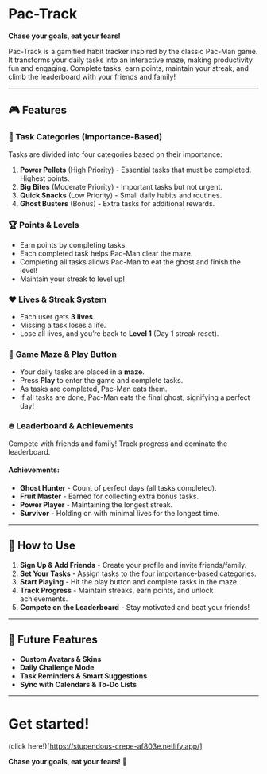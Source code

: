 # Pac-Track

**Chase your goals, eat your fears!**

Pac-Track is a gamified habit tracker inspired by the classic Pac-Man game. It transforms your daily tasks into an interactive maze, making productivity fun and engaging. Complete tasks, earn points, maintain your streak, and climb the leaderboard with your friends and family!

---

## 🎮 Features

### 🎯 **Task Categories (Importance-Based)**
Tasks are divided into four categories based on their importance:
1. **Power Pellets** (High Priority) - Essential tasks that must be completed. Highest points.
2. **Big Bites** (Moderate Priority) - Important tasks but not urgent.
3. **Quick Snacks** (Low Priority) - Small daily habits and routines.
4. **Ghost Busters** (Bonus) - Extra tasks for additional rewards.

### 🏆 **Points & Levels**
- Earn points by completing tasks.
- Each completed task helps Pac-Man clear the maze.
- Completing all tasks allows Pac-Man to eat the ghost and finish the level!
- Maintain your streak to level up!

### ❤️ **Lives & Streak System**
- Each user gets **3 lives**.
- Missing a task loses a life.
- Lose all lives, and you’re back to **Level 1** (Day 1 streak reset).

### 🏁 **Game Maze & Play Button**
- Your daily tasks are placed in a **maze**.
- Press **Play** to enter the game and complete tasks.
- As tasks are completed, Pac-Man eats them.
- If all tasks are done, Pac-Man eats the final ghost, signifying a perfect day!

### 🔥 **Leaderboard & Achievements**
Compete with friends and family! Track progress and dominate the leaderboard.

#### **Achievements**:
- **Ghost Hunter** - Count of perfect days (all tasks completed).
- **Fruit Master** - Earned for collecting extra bonus tasks.
- **Power Player** - Maintaining the longest streak.
- **Survivor** - Holding on with minimal lives for the longest time.

---

## 📌 How to Use
1. **Sign Up & Add Friends** - Create your profile and invite friends/family.
2. **Set Your Tasks** - Assign tasks to the four importance-based categories.
3. **Start Playing** - Hit the play button and complete tasks in the maze.
4. **Track Progress** - Maintain streaks, earn points, and unlock achievements.
5. **Compete on the Leaderboard** - Stay motivated and beat your friends!

---

## 🚀 Future Features
- **Custom Avatars & Skins**
- **Daily Challenge Mode**
- **Task Reminders & Smart Suggestions**
- **Sync with Calendars & To-Do Lists**

---

# Get started!
(click here!)[https://stupendous-crepe-af803e.netlify.app/]

**Chase your goals, eat your fears!** 🎉


